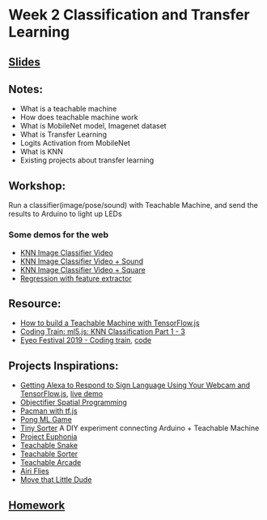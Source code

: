 # Week 2 Classification and Transfer Learning

## [Slides](https://docs.google.com/presentation/d/1SYH-fiA9vp9oYoizQANDeL04q4Dlpw7ZVYDct-bJdAs/edit?usp=sharing)

## Notes:
- What is a teachable machine
- How does teachable machine work
- What is MobileNet model, Imagenet dataset
- What is Transfer Learning
- Logits Activation from MobileNet
- What is KNN
- Existing projects about transfer learning

## Workshop:
Run a classifier(image/pose/sound) with Teachable Machine, and send the results to Arduino to light up LEDs

### Some demos for the web
- [KNN Image Classifier Video](https://yining1023.github.io/machine-learning-for-the-web/week2-imageClassifier/KNNClassification_Video/)
- [KNN Image Classifier Video + Sound](https://yining1023.github.io/machine-learning-for-the-web/week2-imageClassifier/KNNClassification_VideoSound/)
- [KNN Image Classifier Video + Square](https://yining1023.github.io/machine-learning-for-the-web/week2-imageClassifier/KNNClassification_VideoSquare/)
- [Regression with feature extractor](https://yining1023.github.io/machine-learning-for-the-web/week2-imageClassifier/FeatureExtractor_Image_Regression/)

## Resource:
- [How to build a Teachable Machine with TensorFlow.js](https://observablehq.com/@nsthorat/how-to-build-a-teachable-machine-with-tensorflow-js)
- [Coding Train: ml5.js: KNN Classification Part 1 - 3](https://youtu.be/KTNqXwkLuM4)
- [Eyeo Festival 2019 - Coding train](https://vimeo.com/354276216), [code](https://github.com/CodingTrain/Eyeo-Festival-2019)

## Projects Inspirations:
- [Getting Alexa to Respond to Sign Language Using Your Webcam and TensorFlow.js](https://medium.com/tensorflow/getting-alexa-to-respond-to-sign-language-using-your-webcam-and-tensorflow-js-735ccc1e6d3f), [live demo](https://shekit.github.io/alexa-sign-language-translator/)
- [Objectifier Spatial Programming](https://experiments.withgoogle.com/ai/objectifier-spatial-programming)
- [Pacman with tf.js](https://storage.googleapis.com/tfjs-examples/webcam-transfer-learning/dist/index.html)
- [Pong ML Game](https://github.com/matamalaortiz/Pong-ML)
- [Tiny Sorter](https://experiments.withgoogle.com/tiny-sorter/view) A DIY experiment connecting Arduino + Teachable Machine
- [Project Euphonia](https://www.youtube.com/watch?v=OAdegPmkK-o)
- [Teachable Snake](https://experiments.withgoogle.com/teachable-snake)
- [Teachable Sorter](https://coral.ai/projects/teachable-sorter)
- [Teachable Arcade](https://teachable-arcade.glitch.me/)
- [Airi Flies](https://www.yonaymoris.me/projects/airiflies)
- [Move that Little Dude](https://dylandawkinsblog.wordpress.com/2019/05/08/machine-learning-for-web-final/)

## [Homework]()
